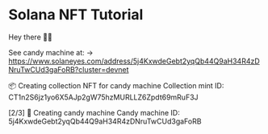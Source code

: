 # Solana NFT Tutorial

Hey there 👋🏼

See  candy machine at:
  -> https://www.solaneyes.com/address/5j4KxwdeGebt2yqQb44Q9aH34R4zDNruTwCUd3gaFoRB?cluster=devnet

📦 Creating collection NFT for candy machine
Collection mint ID: CT1n2S6jz1yo6X5AJp2gW75hzMURLLZ6Zpdt69mRuF3J

[2/3] 🍬 Creating candy machine
Candy machine ID: 5j4KxwdeGebt2yqQb44Q9aH34R4zDNruTwCUd3gaFoRB